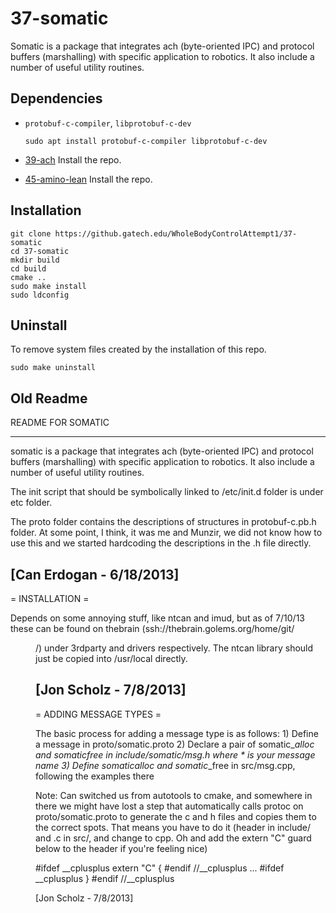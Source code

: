 # 37-somatic

Somatic is a package that integrates ach (byte-oriented IPC) and protocol
buffers (marshalling) with specific application to robotics.  It also include a
number of useful utility routines.

## Dependencies

- `protobuf-c-compiler`, `libprotobuf-c-dev`

      sudo apt install protobuf-c-compiler libprotobuf-c-dev

- [39-ach](https://github.gatech.edu/WholeBodyControlAttempt1/39-ach)
 Install the repo.

- [45-amino-lean](https://github.gatech.edu/WholeBodyControlAttempt1/45-amino-lean)
 Install the repo.

## Installation

    git clone https://github.gatech.edu/WholeBodyControlAttempt1/37-somatic
    cd 37-somatic
    mkdir build
    cd build
    cmake ..
    sudo make install
    sudo ldconfig

## Uninstall
 To remove system files created by the installation of this repo.

    sudo make uninstall

## Old Readme

README FOR SOMATIC

----------------------------------------------------------------------------
somatic is a package that integrates ach (byte-oriented IPC) and protocol
buffers (marshalling) with specific application to robotics.  It also include a
number of useful utility routines.

The init script that should be symbolically linked to /etc/init.d folder is
under etc folder.

The proto folder contains the descriptions of structures in protobuf-c.pb.h
folder. At some point, I think, it was me and Munzir, we did not know
how to use this and we started hardcoding the descriptions in the .h file
directly.

[Can Erdogan - 6/18/2013]
----------------------------------------------------------------------------
= INSTALLATION =

Depends on some annoying stuff, like ntcan and imud, but as of 7/10/13 these
can be found on thebrain (ssh://thebrain.golems.org/home/git/<dir>/<repo>)
under 3rdparty and drivers respectively.  The ntcan library should just be
copied into /usr/local directly.

[Jon Scholz - 7/8/2013]
----------------------------------------------------------------------------

= ADDING MESSAGE TYPES =

The basic process for adding a message type is as follows:
    1) Define a message in proto/somatic.proto
    2) Declare a pair of somatic_*_alloc and somatic_*_free in include/somatic/msg.h
       where * is your message name
    3) Define somatic_*_alloc and somatic_*_free in src/msg.cpp, following the
       examples there

Note:
Can switched us from autotools to cmake, and somewhere in there we
might have lost a step that automatically calls protoc on proto/somatic.proto
to generate the c and h files and copies them to the correct spots.  That means
you have to do it (header in include/ and .c in src/, and change to cpp.  Oh and
add the extern "C" guard below to the header if you're feeling nice)

#ifdef __cplusplus
extern "C" {
#endif //__cplusplus
...
#ifdef __cplusplus
}
#endif //__cplusplus

[Jon Scholz - 7/8/2013]
